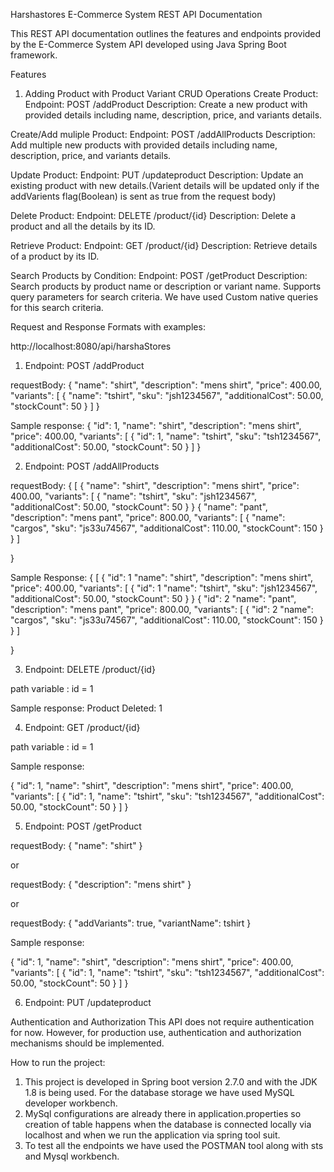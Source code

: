 Harshastores E-Commerce System REST API Documentation

This REST API documentation outlines the features and endpoints provided by the E-Commerce System API developed using Java Spring Boot framework.

Features

1. Adding Product with Product Variant CRUD Operations
Create Product:
Endpoint: POST /addProduct
Description: Create a new product with provided details including name, description, price, and variants details.

Create/Add muliple Product:
Endpoint: POST /addAllProducts
Description: Add multiple new products with provided details including name, description, price, and variants details.

Update Product:
Endpoint: PUT /updateproduct
Description: Update an existing product with new details.(Varient details will be updated only if the addVarients flag(Boolean) is sent as true from the request body)

Delete Product:
Endpoint: DELETE /product/{id}
Description: Delete a product and all the details by its ID.

Retrieve Product:
Endpoint: GET /product/{id}
Description: Retrieve details of a product by its ID.

Search Products by Condition:
Endpoint: POST /getProduct
Description: Search products by product name or description or variant name. Supports query parameters for search criteria. We have used Custom native queries for this search criteria.

Request and Response Formats with examples:

http://localhost:8080/api/harshaStores

1. Endpoint: POST /addProduct

requestBody:
{
    "name": "shirt",
    "description": "mens shirt",
    "price": 400.00,
    "variants": [
        {
            "name": "tshirt",
            "sku": "jsh1234567",
            "additionalCost": 50.00,
            "stockCount": 50
        }
    ]
}

Sample response:
{
    "id": 1,
    "name": "shirt",
    "description": "mens shirt",
    "price": 400.00,
    "variants": [
        {
            "id": 1,
            "name": "tshirt",
            "sku": "tsh1234567",
            "additionalCost": 50.00,
            "stockCount": 50
        }
	]
}

2. Endpoint: POST /addAllProducts

requestBody:
{
  [
    {
    "name": "shirt",
    "description": "mens shirt",
    "price": 400.00,
    "variants": [
        {
            "name": "tshirt",
            "sku": "jsh1234567",
            "additionalCost": 50.00,
            "stockCount": 50
        }
     }
     {
    "name": "pant",
    "description": "mens pant",
    "price": 800.00,
    "variants": [
        {
            "name": "cargos",
            "sku": "js33u74567",
            "additionalCost": 110.00,
            "stockCount": 150
        }
     }
    ]

}

Sample Response:
{
  [
    {
    "id": 1
    "name": "shirt",
    "description": "mens shirt",
    "price": 400.00,
    "variants": [
        {
	    "id": 1
            "name": "tshirt",
            "sku": "jsh1234567",
            "additionalCost": 50.00,
            "stockCount": 50
        }
     }
     {
    "id": 2
    "name": "pant",
    "description": "mens pant",
    "price": 800.00,
    "variants": [
        {
            "id": 2
            "name": "cargos",
            "sku": "js33u74567",
            "additionalCost": 110.00,
            "stockCount": 150
        }
     }
    ]

}

3. Endpoint: DELETE /product/{id}

path variable : id = 1

Sample response:
Product Deleted: 1

4. Endpoint: GET /product/{id}

path variable : id = 1

Sample response:

{
    "id": 1,
    "name": "shirt",
    "description": "mens shirt",
    "price": 400.00,
    "variants": [
        {
            "id": 1,
            "name": "tshirt",
            "sku": "tsh1234567",
            "additionalCost": 50.00,
            "stockCount": 50
        }
	]
}

5. Endpoint: POST /getProduct

requestBody:
{
   "name": "shirt"
}

or

requestBody:
{
   "description": "mens shirt"
}

or

requestBody:
{
   "addVariants": true,
   "variantName": tshirt
}



Sample response:

{
    "id": 1,
    "name": "shirt",
    "description": "mens shirt",
    "price": 400.00,
    "variants": [
        {
            "id": 1,
            "name": "tshirt",
            "sku": "tsh1234567",
            "additionalCost": 50.00,
            "stockCount": 50
        }
	]
}

6. Endpoint: PUT /updateproduct



Authentication and Authorization
This API does not require authentication for now. However, for production use, authentication and authorization mechanisms should be implemented.

How to run the project:

1. This project is developed in Spring boot version 2.7.0 and with the JDK 1.8 is being used. For the database storage we have used MySQL developer workbench. 
2. MySql configurations are already there in application.properties so creation of table happens when the database is connected locally via localhost and when we run the application via spring tool suit.
3. To test all the endpoints we have used the POSTMAN tool along with sts and Mysql workbench.